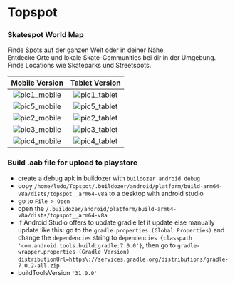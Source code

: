 # Topspot
### Skatespot World Map

Finde Spots auf der ganzen Welt oder in deiner Nähe.  
Entdecke Orte und lokale Skate-Communities bei dir in der Umgebung.  
Finde Locations wie Skateparks und Streetspots.  

Mobile Version            | Tablet Version
:-------------------------:|:-------------------------:
![pic1_mobile](https://user-images.githubusercontent.com/50703696/128814374-8eaba3ab-f771-4f20-bf6f-9a1b20e33cce.jpg)|![pic1_tablet](https://user-images.githubusercontent.com/50703696/128813850-dfe3538c-7584-4632-9ff5-49c114495cf9.png)
![pic5_mobile](https://user-images.githubusercontent.com/50703696/128814410-b16e9b50-bfbc-435f-9b23-d2af770319d3.jpg)|![pic5_tablet](https://user-images.githubusercontent.com/50703696/128813953-08446776-fcff-4bc1-bb84-f1a4fbd678db.png)
![pic2_mobile](https://user-images.githubusercontent.com/50703696/128814395-f79a27b9-545d-4961-9758-f2320c398223.jpg)|![pic2_tablet](https://user-images.githubusercontent.com/50703696/128813887-3a0a44a2-1f0c-499c-9147-47526dcd7dcf.png)
![pic3_mobile](https://user-images.githubusercontent.com/50703696/128814400-3040941b-3029-4e5c-b57d-31907a7616bf.jpg)|![pic3_tablet](https://user-images.githubusercontent.com/50703696/128813903-cdf95102-9880-47c8-9b73-84b51fad3ac4.png)
![pic4_mobile](https://user-images.githubusercontent.com/50703696/128814402-955b47a9-8a27-410a-ad11-49c1c232624d.jpg)|![pic4_tablet](https://user-images.githubusercontent.com/50703696/128813913-5d2459cf-936d-491c-83e3-19a6e1be7caf.png)


### Build .aab file for upload to playstore

 - create a debug apk in buildozer with `buildozer android debug`
 - copy `/home/ludo/Topspot/.buildozer/android/platform/build-arm64-v8a/dists/topspot__arm64-v8a` to a desktop with android studio
 - go to `File > Open`
 - open the `/.buildozer/android/platform/build-arm64-v8a/dists/topspot__arm64-v8a`
 - If Android Studio offers to update gradle let it update else manually update like this: go to the `gradle.properties (Global Properties)` and change the `dependencies` string to `dependencies {classpath 'com.android.tools.build:gradle:7.0.0'}`, then go to `gradle-wrapper.properties (Gradle Version)` `distributionUrl=https\://services.gradle.org/distributions/gradle-7.0.2-all.zip`
 - buildToolsVersion `'31.0.0'`

